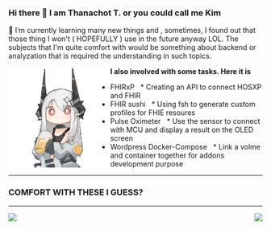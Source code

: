### Hi there 👋 I am Thanachot T. or you could call me Kim

🌱 I’m currently learning many new things and , sometimes, I found out that those thing I won't ( HOPEFULLY ) use in the future anyway LOL. 
The subjects that I'm quite comfort with would be something about backend or analyzation that is required the understanding in such topics. 

**I also involved with some tasks. Here it is**                                                <img align="left" src="img/mini_mudrock.gif">
  * FHIRxP 
    &nbsp;&nbsp;* Creating an API to connect HOSXP and FHIR
  * FHIR sushi
    &nbsp;&nbsp;* Using fsh to generate custom profiles for FHIE resoures                                  
  * Pulse Oximeter
    &nbsp;&nbsp;* Use the sensor to connect with MCU and display a result on the OLED screen
  * Wordpress Docker-Compose
    &nbsp;&nbsp;* Link a volme and container together for addons development purpose
  
  





__________________________________________________________________________________________________________________________________________

### COMFORT WITH THESE I GUESS?
__________________________________________________________________________________________________________________________________________

<img src="https://github-readme-stats.vercel.app/api?username=kimmchii&theme=radical&layout=compact" />    
<img align="right" src="https://github-readme-stats.vercel.app/api/top-langs/?username=kimmchii&theme=radical&layout=compact" />

<!--
**kimmchii/kimmchii** is a ✨ _special_ ✨ repository because its `README.md` (this file) appears on your GitHub profile.

Here are some ideas to get you started:

- 🔭 I’m currently working on ...
- 🌱 I’m currently learning ...
- 👯 I’m looking to collaborate on ...
- 🤔 I’m looking for help with ...
- 💬 Ask me about ...
- 📫 How to reach me: ...
- 😄 Pronouns: ...
- ⚡ Fun fact: ...
-->
